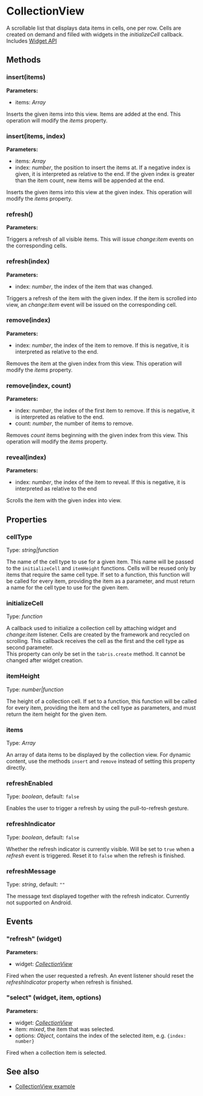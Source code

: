 ---
---
# CollectionView
A scrollable list that displays data items in cells, one per row. Cells are created on demand and filled with widgets in the *initializeCell* callback.
Includes [Widget API](Widget.md)

## Methods
### insert(items)


**Parameters:**

- items: *Array*

Inserts the given items into this view. Items are added at the end. This operation will modify the *items* property.

### insert(items, index)


**Parameters:**

- items: *Array*
- index: *number*, the position to insert the items at. If a negative index is given, it is interpreted as relative to the end. If the given index is greater than the item count, new items will be appended at the end.

Inserts the given items into this view at the given index. This operation will modify the *items* property.

### refresh()


**Parameters:**



Triggers a refresh of all visible items. This will issue *change:item* events on the corresponding cells.

### refresh(index)


**Parameters:**

- index: *number*, the index of the item that was changed.

Triggers a refresh of the item with the given index. If the item is scrolled into view, an *change:item* event will be issued on the corresponding cell.

### remove(index)


**Parameters:**

- index: *number*, the index of the item to remove. If this is negative, it is interpreted as relative to the end.

Removes the item at the given index from this view. This operation will modify the *items* property.

### remove(index, count)


**Parameters:**

- index: *number*, the index of the first item to remove. If this is negative, it is interpreted as relative to the end.
- count: *number*, the number of items to remove.

Removes *count* items beginning with the given index from this view. This operation will modify the *items* property.

### reveal(index)


**Parameters:**

- index: *number*, the index of the item to reveal. If this is negative, it is interpreted as relative to the end

Scrolls the item with the given index into view.


## Properties
### cellType
Type: *string|function*

The name of the cell type to use for a given item. This name will be passed to the `initializeCell` and `itemHeight` functions. Cells will be reused only by items that require the same cell type. If set to a function, this function will be called for every item, providing the item as a parameter, and must return a name for the cell type to use for the given item.
### initializeCell
Type: *function*

A callback used to initialize a collection cell by attaching widget and *change:item* listener. Cells are created by the framework and recycled on scrolling. This callback receives the cell as the first and the cell type as second parameter.<br/>This property can only be set in the `tabris.create` method. It cannot be changed after widget creation.
### itemHeight
Type: *number|function*

The height of a collection cell. If set to a function, this function will be called for every item, providing the item and the cell type as parameters, and must return the item height for the given item.
### items
Type: *Array*

An array of data items to be displayed by the collection view. For dynamic content, use the methods `insert` and `remove` instead of setting this property directly.
### refreshEnabled
Type: *boolean*, default: `false`

Enables the user to trigger a refresh by using the pull-to-refresh gesture.
### refreshIndicator
Type: *boolean*, default: `false`

Whether the refresh indicator is currently visible. Will be set to `true` when a *refresh* event is triggered. Reset it to `false` when the refresh is finished.
### refreshMessage
Type: *string*, default: `""`

The message text displayed together with the refresh indicator. Currently not supported on Android.

## Events
### "refresh" (widget)

**Parameters:**

- widget: *[CollectionView](CollectionView.md)*

Fired when the user requested a refresh. An event listener should reset the *refreshIndicator* property when refresh is finished.

### "select" (widget, item, options)

**Parameters:**

- widget: *[CollectionView](CollectionView.md)*
- item: *mixed*, the item that was selected.
- options: *Object*, contains the index of the selected item, e.g. `{index: number}`

Fired when a collection item is selected.


## See also
- [CollectionView example](https://github.com/eclipsesource/tabris-js/blob/v1.2.0/snippets/collectionview/collectionview.js)
